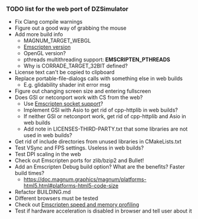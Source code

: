 ### TODO list for the web port of DZSimulator

- Fix Clang compile warnings
- Figure out a good way of grabbing the mouse
- Add more build info
    - MAGNUM_TARGET_WEBGL
    - [Emscripten version](https://github.com/emscripten-core/emscripten/pull/17883)
    - OpenGL version?
    - pthreads multithreading support: __EMSCRIPTEN_PTHREADS__
    - Why is CORRADE_TARGET_32BIT defined?
- License text can't be copied to clipboard
- Replace portable-file-dialogs calls with something else in web builds
    - E.g. glidability shader init error msg
- Figure out changing screen size and entering fullscreen
- Does GSI or netconport work with CS from the web?
    - Use [Emscripten socket support](https://emscripten.org/docs/porting/networking.html)?
    - Implement GSI with Asio to get rid of cpp-httplib in web builds?
    - If neither GSI or netconport work, get rid of cpp-httplib and Asio in web builds
    - Add note in LICENSES-THIRD-PARTY.txt that some libraries are not used in web builds?
- Get rid of include directories from unused libraries in CMakeLists.txt
- Test VSync and FPS settings. Useless in web builds?
- Test DPI scaling in the web
- Check out Emscripten ports for zlib/bzip2 and Bullet!
- Add an Emscripten Debug build option? What are the benefits? Faster build times?
    - https://doc.magnum.graphics/magnum/platforms-html5.html#platforms-html5-code-size
- Refactor BUILDING.md
- Different browsers must be tested
- Check out [Emscripten speed and memory profiling](https://emscripten.org/docs/porting/Debugging.html#profiling)
- Test if hardware acceleration is disabled in browser and tell user about it
